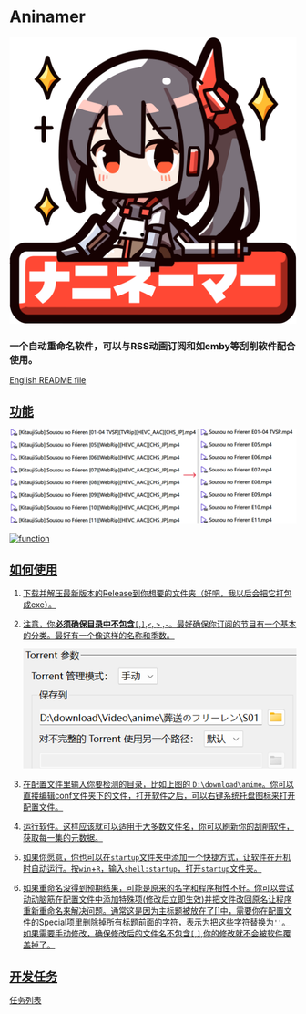 # Aninamer

<center>
<img src="./image/icon.svg" width = "512"  alt="Aninamer" />
</center>


### 一个自动重命名软件，可以与RSS动画订阅和如emby等刮削软件配合使用。

<a href="README.md">English README file

## 功能

![function](./image/function.png)

![function](./image/function2.png)

## 如何使用

1. 下载并解压最新版本的Release到你想要的文件夹（好吧，我以后会把它打包成exe）。

2. 注意，你**必须确保目录中不包含**`[`,`]`,`<`, `>` ,`-`。最好确保你订阅的节目有一个基本的分类。最好有一个像这样的名称和季数。

   ![basic classification](./image/basic_classification.png)

3. 在配置文件里输入你要检测的目录，比如上图的 `D:\download\anime`。你可以直接编辑conf文件夹下的文件，打开软件之后，可以右键系统托盘图标来打开配置文件。

4. 运行软件。这样应该就可以适用于大多数文件名，你可以刷新你的刮削软件，获取每一集的元数据。

5. 如果你愿意，你也可以在`startup`文件夹中添加一个快捷方式，让软件在开机时自动运行。按`win`+`R`，输入`shell:startup`，打开`startup`文件夹。

6. 如果重命名没得到预期结果，可能是原来的名字和程序相性不好。你可以尝试动动脑筋在配置文件中添加特殊项(修改后立即生效)并把文件改回原名让程序重新重命名来解决问题。通常这是因为主标题被放在了[]中，需要你在配置文件的Special项里删除掉所有标题前面的字符，表示为把这些字符替换为`''`。如果需要手动修改，确保修改后的文件名不包含`[`,`]`,你的修改就不会被软件覆盖掉了。


## 开发任务

<a href="任务.md">任务列表

